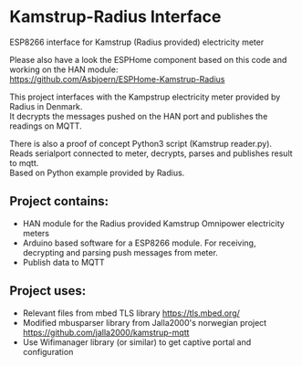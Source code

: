# Kamstrup-Radius Interface
 ESP8266 interface for Kamstrup (Radius provided) electricity meter

Please also have a look the ESPHome component based on this code and working on the HAN module:\
https://github.com/Asbjoern/ESPHome-Kamstrup-Radius

This project interfaces with the Kampstrup electricity meter provided by Radius in Denmark.\
It decrypts the messages pushed on the HAN port and publishes the readings on MQTT.

There is also a proof of concept Python3 script (Kamstrup reader.py). Reads serialport connected to meter, decrypts, parses and publishes result to mqtt.  
Based on Python example provided by Radius.

## Project contains:
* HAN module for the Radius provided Kamstrup Omnipower electricity meters
* Arduino based software for a ESP8266 module. For receiving, decrypting and parsing push messages from meter.
* Publish data to MQTT

## Project uses: 
* Relevant files from mbed TLS library https://tls.mbed.org/
* Modified mbusparser library from Jalla2000's norwegian project https://github.com/jalla2000/kamstrup-mqtt
* Use Wifimanager library (or similar) to get captive portal and configuration

